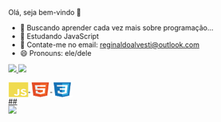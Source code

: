 Olá, seja bem-vindo 👋

- 🔭 Buscando aprender cada vez mais sobre programação...
- 🌱 Estudando JavaScript
- 💬 Contate-me no email: reginaldoalvesti@outlook.com
- 😄 Pronouns: ele/dele

<a href="https://github.com/rafaballerini">
  <img height="180em" src="https://github-readme-stats.vercel.app/api?username=reginaldoa&show_icons=true&theme=dark&include_all_commits=true&count_private=true"/>
  <img height="180em" src="https://github-readme-stats.vercel.app/api/top-langs/?username=reginaldoa&layout=compact&langs_count=7&theme=dark"/>
</div>

<div style="display: inline_block"><br>
  <img align="center" alt="reg-Js" height="30" width="40" src="https://raw.githubusercontent.com/devicons/devicon/master/icons/javascript/javascript-plain.svg">
  <img align="center" alt="reg-HTML" height="30" width="40" src="https://raw.githubusercontent.com/devicons/devicon/master/icons/html5/html5-original.svg">
  <img align="center" alt="reg-CSS" height="30" width="40" src="https://raw.githubusercontent.com/devicons/devicon/master/icons/css3/css3-original.svg">
  
</div>
##
<div> 
  <a href="https://www.linkedin.com/in/reginaldo-dev-sp10/" target="_blank"><img src="https://img.shields.io/badge/-LinkedIn-%230077B5?style=for-the-badge&logo=linkedin&logoColor=white" target="_blank"></a> 
</div>
